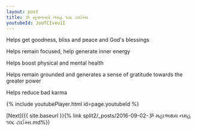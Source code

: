 ```yaml
---
layout: post
title: ૐ સુંતાનતાવે નમહ ૧૦૮ ટાઈમ્સ
youtubeId: JooTCIveu1I
---
```

 
 
Helps get goodness, bliss and peace and God's blessings
 
Helps remain focused, help generate inner energy 
 
Helps boost physical and mental health 
 
Helps remain grounded and generates a sense of gratitude towards the greater power 
 
Helps reduce bad karma
 
 
 
 


{% include youtubePlayer.html id=page.youtubeId %}
 
[Next]({{ site.baseurl }}{% link  split2/_posts/2016-09-02-ૐ મહાઅક્ષય નમહ ૧૦૮ ટાઈમ્સ.md%})
 
